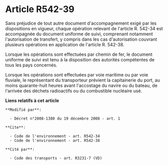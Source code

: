 # Article R542-39

Sans préjudice de tout autre document d'accompagnement exigé par les dispositions en vigueur, chaque opération relevant de
l'article R. 542-34 est accompagnée du document uniforme de suivi, comprenant notamment l'autorisation de transfert, y
compris dans les cas d'autorisation couvrant plusieurs opérations en application de l'article R. 542-38. 

Lorsque les opérations sont effectuées par chemin de fer, le document uniforme de suivi est tenu à la disposition des
autorités compétentes de tous les pays concernés. 

Lorsque les opérations sont effectuées par voie maritime ou par voie fluviale, le représentant du transporteur prévient la
capitainerie du port, au moins quarante-huit heures avant l'accostage du navire ou du bateau, de l'arrivée des déchets
radioactifs ou du combustible nucléaire usé.

**Liens relatifs à cet article**

	**Modifié par**:

	  - Décret n°2008-1380 du 19 décembre 2008 - art. 1

	**Cite**:

	  - Code de l'environnement - art. R542-34
	  - Code de l'environnement - art. R542-38

	**Cité par**:

	  - Code des transports - art. R3231-7 (VD)
